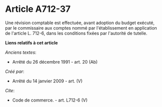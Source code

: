 # Article A712-37

Une révision comptable est effectuée, avant adoption du budget exécuté, par le commissaire aux comptes nommé par
l'établissement en application de l'article L. 712-6, dans les conditions fixées par l'autorité de tutelle.

**Liens relatifs à cet article**

_Anciens textes_:

  - Arrêté du 26 décembre 1991 - art. 20 (Ab)

_Créé par_:

  - Arrêté du 14 janvier 2009 - art. (V)

_Cite_:

  - Code de commerce. - art. L712-6 (V)
